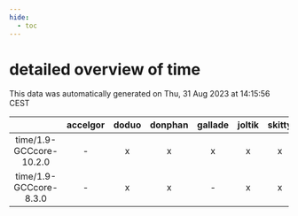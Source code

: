 ```yaml
---
hide:
  - toc
---
```


detailed overview of time
=========================


This data was automatically generated on Thu, 31 Aug 2023 at 14:15:56 CEST  

| |accelgor|doduo|donphan|gallade|joltik|skitty|swalot|victini|
| :---: | :---: | :---: | :---: | :---: | :---: | :---: | :---: | :---: |
|time/1.9-GCCcore-10.2.0|-|x|x|x|x|x|x|x|
|time/1.9-GCCcore-8.3.0|-|x|x|-|x|x|x|x|
